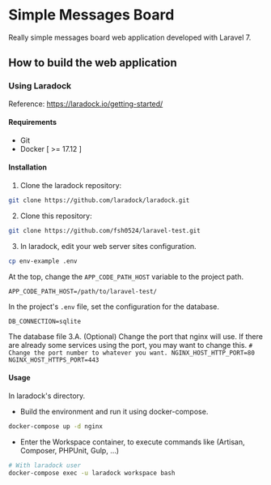 # Simple Messages Board
Really simple messages board web application developed with Laravel 7.

## How to build the web application

### Using Laradock

Reference: https://laradock.io/getting-started/

#### Requirements
- Git
- Docker [ >= 17.12 ]

#### Installation

1. Clone the laradock repository:
```bash
git clone https://github.com/laradock/laradock.git
```
2. Clone this repository:
```bash
git clone https://github.com/fsh0524/laravel-test.git
```
3. In laradock, edit your web server sites configuration.
```bash
cp env-example .env
```
At the top, change the `APP_CODE_PATH_HOST` variable to the project path.
```
APP_CODE_PATH_HOST=/path/to/laravel-test/
```
In the project's `.env` file, set the configuration for the database.
```
DB_CONNECTION=sqlite
```
The database file 
	3.A. (Optional) Change the port that nginx will use.
	If there are already some services using the port, you may want to change this.
	```
	# Change the port number to whatever you want.
	NGINX_HOST_HTTP_PORT=80
	NGINX_HOST_HTTPS_PORT=443
	```

#### Usage

In laradock's directory.

- Build the environment and run it using docker-compose.
```bash
docker-compose up -d nginx
```

- Enter the Workspace container, to execute commands like (Artisan, Composer, PHPUnit, Gulp, …)
```bash
# With laradock user
docker-compose exec -u laradock workspace bash
```
